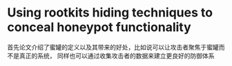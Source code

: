# Using rootkits hiding techniques to conceal honeypot functionality

首先论文介绍了蜜罐的定义以及其带来的好处，比如说可以让攻击者聚焦于蜜罐而不是真正的系统，
同样也可以通过收集攻击者的数据来建立更良好的防御体系

